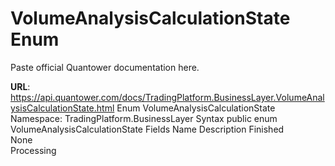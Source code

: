# VolumeAnalysisCalculationState Enum

Paste official Quantower documentation here.

**URL**: https://api.quantower.com/docs/TradingPlatform.BusinessLayer.VolumeAnalysisCalculationState.html
Enum VolumeAnalysisCalculationState
Namespace: TradingPlatform.BusinessLayer
Syntax
public enum VolumeAnalysisCalculationState
Fields
Name	Description
Finished	
None	
Processing